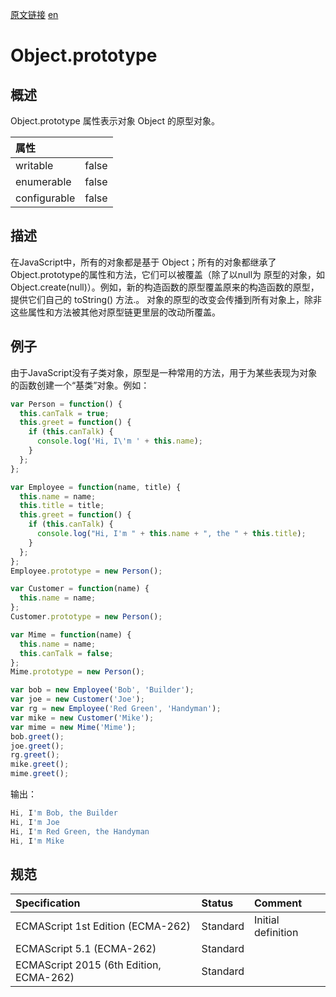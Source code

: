 <a href="https://developer.mozilla.org/zh-CN/docs/Web/JavaScript/Reference/Global_Objects/Object/prototype" target="_blank">原文链接</a>
<a href="https://developer.mozilla.org/en-US/docs/Web/JavaScript/Reference/Global_Objects/Object/prototype" target="_blank">en</a>

# Object.prototype

## 概述

Object.prototype 属性表示对象 Object 的原型对象。

| 属性         |       |
|:-------------|:------|
| writable     | false |
| enumerable   | false |
| configurable | false |

## 描述

在JavaScript中，所有的对象都是基于 Object；所有的对象都继承了Object.prototype的属性和方法，它们可以被覆盖（除了以null为
原型的对象，如 Object.create(null)）。例如，新的构造函数的原型覆盖原来的构造函数的原型，提供它们自己的 toString() 方法.。
对象的原型的改变会传播到所有对象上，除非这些属性和方法被其他对原型链更里层的改动所覆盖。

## 例子

由于JavaScript没有子类对象，原型是一种常用的方法，用于为某些表现为对象的函数创建一个“基类”对象。例如：
```javascript
var Person = function() {
  this.canTalk = true;
  this.greet = function() {
    if (this.canTalk) {
      console.log('Hi, I\'m ' + this.name);
    }
  };
};

var Employee = function(name, title) {
  this.name = name;
  this.title = title;
  this.greet = function() {
    if (this.canTalk) {
      console.log("Hi, I'm " + this.name + ", the " + this.title);
    }
  };
};
Employee.prototype = new Person();

var Customer = function(name) {
  this.name = name;
};
Customer.prototype = new Person();

var Mime = function(name) {
  this.name = name;
  this.canTalk = false;
};
Mime.prototype = new Person();

var bob = new Employee('Bob', 'Builder');
var joe = new Customer('Joe');
var rg = new Employee('Red Green', 'Handyman');
var mike = new Customer('Mike');
var mime = new Mime('Mime');
bob.greet();
joe.greet();
rg.greet();
mike.greet();
mime.greet();
```

输出：

```javascript
Hi, I'm Bob, the Builder
Hi, I'm Joe
Hi, I'm Red Green, the Handyman
Hi, I'm Mike
```

## 规范

| Specification                           | Status   | Comment            |
|:----------------------------------------|:---------|:-------------------|
| ECMAScript 1st Edition (ECMA-262)       | Standard | Initial definition |
| ECMAScript 5.1 (ECMA-262)               | Standard |                    |
| ECMAScript 2015 (6th Edition, ECMA-262) | Standard |                    |